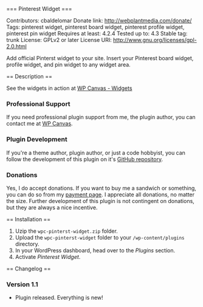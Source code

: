=== Pinterest Widget ===

Contributors: cbaldelomar
Donate link: http://webplantmedia.com/donate/
Tags: pinterest widget, pinterest board widget, pinterest profile widget, pinterest pin widget
Requires at least: 4.2.4
Tested up to: 4.3
Stable tag: trunk
License: GPLv2 or later
License URI: http://www.gnu.org/licenses/gpl-2.0.html

Add official Pinterst widget to your site. Insert your Pinterest board widget, profile widget, and pin widget to any widget area.

== Description ==

See the widgets in action at [WP Canvas - Widgets](http://webplantmedia.com/starter-themes/wordpresscanvas/features/widgets/wordpress-canvas-widgets/)

### Professional Support

If you need professional plugin support from me, the plugin author, you can contact me at [WP Canvas](http://webplantmedia.com/starter-themes/wordpresscanvas/).

### Plugin Development

If you're a theme author, plugin author, or just a code hobbyist, you can follow the development of this plugin on it's [GitHub repository](https://github.com/webplantmedia/wpc-pinterest-widget). 

### Donations

Yes, I do accept donations.  If you want to buy me a sandwich or something, you can do so from my [payment page](http://webplantmedia.com/pay-now/).  I appreciate all donations, no matter the size.  Further development of this plugin is not contingent on donations, but they are always a nice incentive.

== Installation ==

1. Uzip the `wpc-pinterst-widget.zip` folder.
2. Upload the `wpc-pinterst-widget` folder to your `/wp-content/plugins` directory.
3. In your WordPress dashboard, head over to the *Plugins* section.
4. Activate *Pinterest Widget*.

== Changelog ==

### Version 1.1

* Plugin released.  Everything is new!
